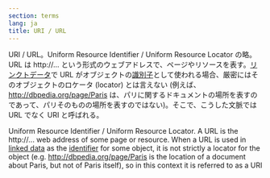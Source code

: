 ```yaml
---
section: terms
lang: ja
title: URI / URL
---
```


URI / URL。Uniform Resource Identifier / Uniform Resource Locator の略。URL は http://... という形式のウェブアドレスで、ページやリソースを表す。[リンクトデータ](/glossary/ja/terms/linked-data/)で URL がオブジェクトの[識別子](/glossary/ja/terms/identifier/)として使われる場合、厳密にはそのオブジェクトのロケータ (locator) とは言えない (例えば、http://dbpedia.org/page/Paris は、パリに関するドキュメントの場所を表すのであって、パリそのものの場所を表すのではない)。そこで、こうした文脈では URL でなく URI と呼ばれる。

Uniform Resource Identifier / Uniform Resource Locator. A URL is the http://... web address of some page or resource. When a URL is used in [linked data](/glossary/en/terms/linked-data/) as the [identifier](/glossary/en/terms/identifier/) for some object, it is not strictly a locator for the object (e.g. http://dbpedia.org/page/Paris is the location of a document about Paris, but not of Paris itself), so in this context it is referred to as a URI

